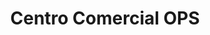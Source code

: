 ---
title: "Centro Comercial OPS"
url: /san-antonio-de-los-altos/centro-comercial-ops/
shop: centro comercial
---